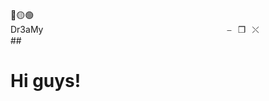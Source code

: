 🔴🟡🟢                     Dr3aMy                     ⎯⠀❐⠀⤬
##                       <h1>Hi guys!</h1>

